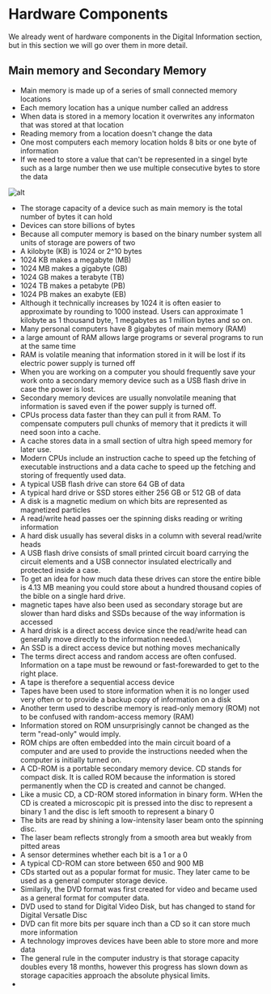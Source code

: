 # Hardware Components
We already went of hardware components in the Digital Information section, but in this section we will go over them in more detail.

## Main memory and Secondary Memory
- Main memory is made up of a series of small connected memory locations
- Each memory location has a unique number called an address
- When data is stored in a memory location it overwrites any informaton that was stored at that location
- Reading memory from a location doesn't change the data
- One most computers each memory location holds 8 bits or one byte of information
- If we need to store a value that can't be represented in a singel byte such as a large number then we use multiple consecutive bytes to store the data

![alt](https://chortle.ccsu.edu/assemblytutorial/chapter-04/memory01.gif)

- The storage capacity of a device such as main memory is the total number of bytes it can hold
- Devices can store billions of bytes
- Because all computer memory is based on the binary number system all units of storage are powers of two
- A kilobyte (KB) is 1024 or 2^10 bytes
- 1024 KB makes a megabyte (MB)
- 1024 MB makes a gigabyte (GB)
- 1024 GB makes a terabyte (TB)
- 1024 TB makes a petabyte (PB)
- 1024 PB makes an exabyte (EB)
- Although it technically increases by 1024 it is often easier to approximate by rounding to 1000 instead. Users can approximate 1 kilobyte as 1 thousand byte, 1 megabytes as 1 million bytes and so on.
- Many personal computers have 8 gigabytes of main memory (RAM)
- a large amount of RAM allows large programs or several programs to run at the same time
- RAM is volatile meaning that information stored in it will be lost if its electric power supply is turned off
- When you are working on a computer you should frequently save your work onto a secondary memory device such as a USB flash drive in case the power is lost.
- Secondary memory devices are usually nonvolatile meaning that information is saved even if the power supply is turned off.
- CPUs process data faster than they can pull it from RAM. To compensate computers pull chunks of memory that it predicts it will need soon into a cache.
- A cache stores data in a small section of ultra high speed memory for later use.
- Modern CPUs include an instruction cache to speed up the fetching of executable instructions and a data cache to speed up the fetching and storing of frequently used data.
- A typical USB flash drive can store 64 GB of data
- A typical hard drive or SSD stores either 256 GB or 512 GB of data
- A disk is a magnetic medium on which bits are represented as magnetized particles
- A read/write head passes oer the spinning disks reading or writing information
- A hard disk usually has several disks in a column with several read/write heads
- A USB flash drive consists of small printed circuit board carrying the circuit elements and a USB connector insulated electrically and protected inside a case.
- To get an idea for how much data these drives can store the entire bible is 4.13 MB meaning you could store about a hundred thousand copies of the bible on a single hard drive.
- magnetic tapes have also been used as secondary storage but are slower than hard disks and SSDs because of the way information is accessed
- A hard drisk is a direct access device since the read/write head can generally move directly to the information needed.\
- An SSD is a direct access device but nothing moves mechanically
- The terms direct access and random access are often confused. Information on a tape must be rewound or fast-forewarded to get to the right place.
- A tape is therefore a sequential access device
- Tapes have been used to store information when it is no longer used very often or to provide a backup copy of information on a disk
- Another term used to describe memory is read-only memory (ROM) not to be confused with random-access memory (RAM)
- Information stored on ROM unsurprisingly cannot be changed as the term "read-only" would imply.
- ROM chips are often embedded into the main circuit board of a computer and are used to provide the instructions needed when the computer is initially turned on.
- A CD-ROM is a portable secondary memory device. CD stands for compact disk. It is called ROM because the information is stored permanently when the CD is created and cannot be changed.
- Like a music CD, a CD-ROM stored information in binary form. WHen the CD is created a microscopic pit is pressed into the disc to represent a binary 1 and the disc is left smooth to represent a binary 0
- The bits are read by shining a low-intensity laser beam onto the spinning disc.
- The laser beam reflects strongly from a smooth area but weakly from pitted areas
- A sensor determines whether each bit is a 1 or a 0
- A typical CD-ROM can store between 650 and 900 MB
- CDs started out as a popular format for music. They later came to be used as a general computer storage device.
- Similarily, the DVD format was first created for video and became used as a general format for computer data.
- DVD used to stand for Digital Video Disk, but has changed to stand for Digital Versatle Disc
- DVD can fit more bits per square inch than a CD so it can store much more information
- A technology improves devices have been able to store more and more data
- The general rule in the computer industry is that storage capacity doubles every 18 months, however this progress has slown down as storage capacities approach the absolute physical limits.
- 
